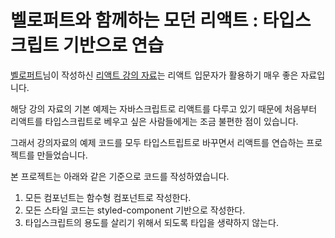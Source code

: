 # 벨로퍼트와 함께하는 모던 리액트 : 타입스크립트 기반으로 연습

[벨로퍼트](https://github.com/velopert)님이 작성하신 [리액트 강의 자료](https://react.vlpt.us/)는 리액트 입문자가 활용하기 매우 좋은 자료입니다.

해당 강의 자료의 기본 예제는 자바스크립트로 리액트를 다루고 있기 때문에 처음부터 리액트를 타입스크립트로 베우고 싶은 사람들에게는 조금 불편한 점이 있습니다.

그래서 강의자료의 예제 코드를 모두 타입스트립트로 바꾸면서 리액트를 연습하는 프로젝트를 만들었습니다.

본 프로젝트는 아래와 같은 기준으로 코드를 작성하였습니다.

1. 모든 컴포넌트는 함수형 컴포넌트로 작성한다.
2. 모든 스타일 코드는 styled-component 기반으로 작성한다.
3. 타입스크립트의 용도를 살리기 위해서 되도록 타입을 생략하지 않는다.
